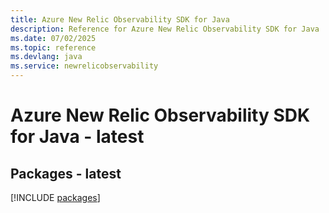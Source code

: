 ```yaml
---
title: Azure New Relic Observability SDK for Java
description: Reference for Azure New Relic Observability SDK for Java
ms.date: 07/02/2025
ms.topic: reference
ms.devlang: java
ms.service: newrelicobservability
---
```

# Azure New Relic Observability SDK for Java - latest
## Packages - latest
[!INCLUDE [packages](new-relic-observability-index.md)]